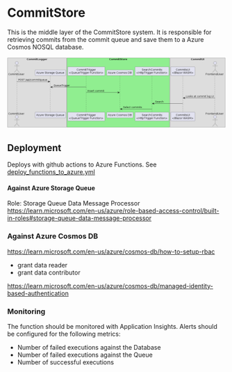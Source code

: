 # CommitStore

This is the middle layer of the CommitStore system. It is responsible for retrieving commits from the commit queue and save them to a Azure Cosmos NOSQL database.

![Big Picture Diagram](docs/images/big_picture_diagram.png)

## Deployment

Deploys with github actions to Azure Functions.
See [deploy_functions_to_azure.yml](.github/workflows/deploy_functions_to_azure.yml)

#### Against Azure Storage Queue

Role: Storage Queue Data Message Processor
https://learn.microsoft.com/en-us/azure/role-based-access-control/built-in-roles#storage-queue-data-message-processor

### Against Azure Cosmos DB

https://learn.microsoft.com/en-us/azure/cosmos-db/how-to-setup-rbac

- grant data reader
- grant data contributor

https://learn.microsoft.com/en-us/azure/cosmos-db/managed-identity-based-authentication

### Monitoring

The function should be monitored with Application Insights.
Alerts should be configured for the following metrics:

- Number of failed executions against the Database
- Number of failed executions against the Queue
- Number of successful executions
